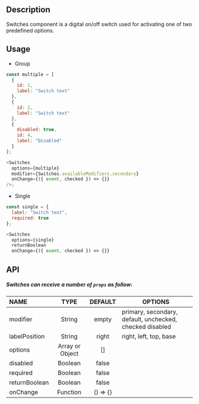 ## Description

Switches component is a digital on/off switch used for activating one of two predefined options.

## Usage

- Group

```js
const multiple = [
  {
    id: 1,
    label: "Switch text"
  },
  {
    id: 2,
    label: "Switch text"
  },
  {
    disabled: true,
    id: 4,
    label: "Disabled"
  }
];

<Switches
  options={multiple}
  modifier={Switches.availableModifiers.secondary}
  onChange={({ event, checked }) => {}}
/>;
```

- Single

```js
const single = {
  label: "Switch text",
  required: true
};

<Switches
  options={single}
  returnBoolean
  onChange={({ event, checked }) => {}}
```

## API

##### Switches can receive a number of `props` as follow:

| NAME          |      TYPE       | DEFAULT  | OPTIONS                                                  |
| :------------ | :-------------: | :------: | -------------------------------------------------------- |
| modifier      |     String      |  empty   | primary, secondary, default, unchecked, checked disabled |
| labelPosition |     String      |  right   | right, left, top, base                                   |
| options       | Array or Object |    []    |
| disabled      |     Boolean     |  false   |
| required      |     Boolean     |  false   |
| returnBoolean |     Boolean     |  false   |
| onChange      |    Function     | () => {} |
